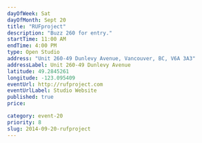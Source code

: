 ```yaml
---
dayOfWeek: Sat
dayOfMonth: Sept 20
title: "RUFproject"
description: "Buzz 260 for entry."
startTime: 11:00 AM
endTime: 4:00 PM
type: Open Studio
address: "Unit 260-49 Dunlevy Avenue, Vancouver, BC, V6A 3A3"
addressLabel: Unit 260-49 Dunlevy Avenue
latitude: 49.2845261
longitude: -123.095409
eventUrl: http://rufproject.com
eventUrlLabel: Studio Website
published: true
price: 

category: event-20
priority: 8
slug: 2014-09-20-rufproject
---
```

